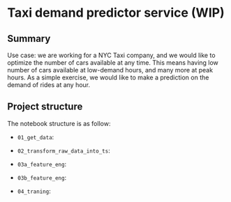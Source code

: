 # Taxi demand predictor service (WIP)

## Summary
Use case: we are working for a NYC Taxi company, and we would like to optimize the number of cars available at any time. This means having low number of cars available at low-demand hours, and many more at peak hours. As a simple exercise, we would like to make a prediction on the demand of rides at any hour.

## Project structure
The notebook structure is as follow:

- `01_get_data`:

- `02_transform_raw_data_into_ts`:

- `03a_feature_eng`:

- `03b_feature_eng`:

- `04_traning`:
